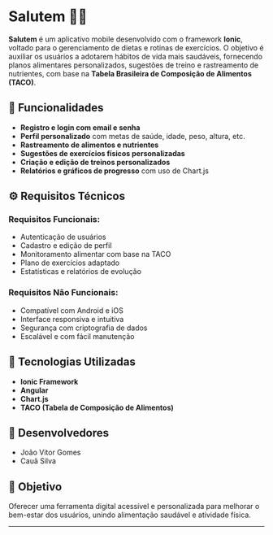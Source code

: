# Salutem 📱🥗

**Salutem** é um aplicativo mobile desenvolvido com o framework **Ionic**, voltado para o gerenciamento de dietas e rotinas de exercícios. O objetivo é auxiliar os usuários a adotarem hábitos de vida mais saudáveis, fornecendo planos alimentares personalizados, sugestões de treino e rastreamento de nutrientes, com base na **Tabela Brasileira de Composição de Alimentos (TACO)**.

## 🧩 Funcionalidades

- **Registro e login com email e senha**
- **Perfil personalizado** com metas de saúde, idade, peso, altura, etc.
- **Rastreamento de alimentos e nutrientes**
- **Sugestões de exercícios físicos personalizadas**
- **Criação e edição de treinos personalizados**
- **Relatórios e gráficos de progresso** com uso de Chart.js

## ⚙️ Requisitos Técnicos

### Requisitos Funcionais:
- Autenticação de usuários
- Cadastro e edição de perfil
- Monitoramento alimentar com base na TACO
- Plano de exercícios adaptado
- Estatísticas e relatórios de evolução

### Requisitos Não Funcionais:
- Compatível com Android e iOS
- Interface responsiva e intuitiva
- Segurança com criptografia de dados
- Escalável e com fácil manutenção

## 🚀 Tecnologias Utilizadas

- **Ionic Framework**
- **Angular**
- **Chart.js**
- **TACO (Tabela de Composição de Alimentos)**

## 👥 Desenvolvedores

- João Vitor Gomes
- Cauã Silva

## 📍 Objetivo

Oferecer uma ferramenta digital acessível e personalizada para melhorar o bem-estar dos usuários, unindo alimentação saudável e atividade física.

---

